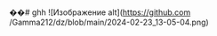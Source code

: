 ��#   g h h 
 
![Изображение alt](https://github.com /Gamma212/dz/blob/main/2024-02-23_13-05-04.png)
